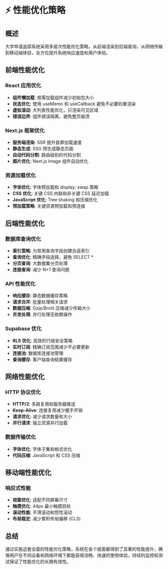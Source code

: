 # ⚡ 性能优化策略

## 概述

大学申请追踪系统采用多层次性能优化策略，从前端渲染到后端查询，从网络传输到移动端体验，全方位提升系统响应速度和用户体验。

## 前端性能优化

### React 应用优化
- **组件懒加载**: 按需加载组件减少初始包大小
- **状态优化**: 使用 useMemo 和 useCallback 避免不必要的重渲染  
- **虚拟滚动**: 大列表性能优化，只渲染可见区域
- **错误边界**: 组件错误隔离，避免整页崩溃

### Next.js 框架优化
- **服务端渲染**: SSR 提升首屏加载速度
- **静态生成**: SSG 预生成静态页面
- **自动代码分割**: 路由级别的代码分割
- **图片优化**: Next.js Image 组件自动优化

### 资源加载优化
- **字体优化**: 字体预加载和 display: swap 策略
- **CSS 优化**: 关键 CSS 内联和非关键 CSS 延迟加载
- **JavaScript 优化**: Tree shaking 和压缩优化
- **预加载策略**: 关键资源预加载和预连接

## 后端性能优化

### 数据库查询优化
- **索引策略**: 为常用查询字段创建合适索引
- **查询优化**: 精确字段选择，避免 SELECT *
- **分页查询**: 大数据集分页处理
- **连接查询**: 减少 N+1 查询问题

### API 性能优化
- **响应缓存**: 静态数据缓存策略
- **请求合并**: 批量处理相关请求
- **数据压缩**: Gzip/Brotli 压缩减少传输大小
- **并发处理**: 并行处理无依赖操作

### Supabase 优化
- **RLS 优化**: 高效的行级安全策略
- **实时订阅**: 精确订阅范围减少不必要更新
- **连接池**: 数据库连接池管理
- **查询缓存**: 客户端查询结果缓存

## 网络性能优化

### HTTP 协议优化
- **HTTP/2**: 多路复用和服务器推送
- **Keep-Alive**: 连接复用减少握手开销
- **请求优化**: 减少请求数量和大小
- **并行请求**: 独立资源并行加载

### 数据传输优化
- **字体优化**: 字体子集和格式优化
- **代码压缩**: JavaScript 和 CSS 压缩

## 移动端性能优化

### 响应式性能
- **视窗优化**: 适配不同屏幕尺寸
- **触摸优化**: 44px 最小触摸目标
- **滚动性能**: 平滑滚动和惯性滚动
- **布局稳定**: 减少累积布局偏移 (CLS)

## 总结

通过实施这套全面的性能优化策略，系统在各个层面都得到了显著的性能提升，确保用户在不同设备和网络环境下都能获得流畅、快速的使用体验。持续的监控和测试保证了性能优化的长期有效性。
